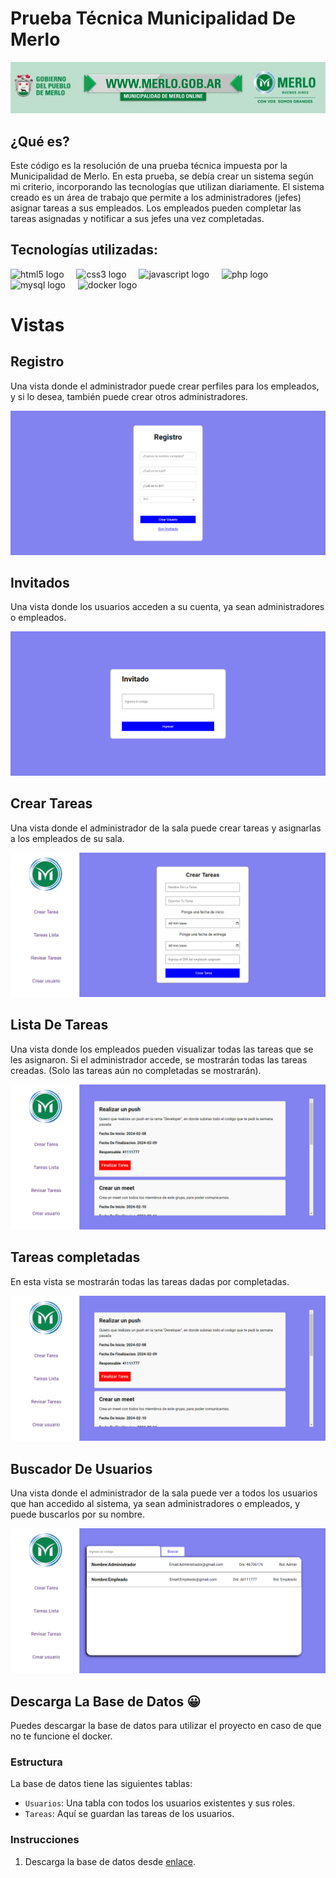 # Prueba Técnica Municipalidad De Merlo

![Banner](https://github.com/Maximiliano17/Prueba_Tecnica_Municipalidad_Merlo/raw/master/bannerMunicipalidad.jpg)

## ¿Qué es?

Este código es la resolución de una prueba técnica impuesta por la Municipalidad de Merlo. En esta prueba, se debía crear un sistema según mi criterio, incorporando las tecnologías que utilizan diariamente. El sistema creado es un área de trabajo que permite a los administradores (jefes) asignar tareas a sus empleados. Los empleados pueden completar las tareas asignadas y notificar a sus jefes una vez completadas.

## Tecnologías utilizadas:

<div align="left">
  <img src="https://cdn.jsdelivr.net/gh/devicons/devicon/icons/html5/html5-original.svg" height="40" alt="html5 logo" />
  <img width="12" />
  <img src="https://cdn.jsdelivr.net/gh/devicons/devicon/icons/css3/css3-original.svg" height="40" alt="css3 logo" />
  <img width="12" />
  <img src="https://cdn.jsdelivr.net/gh/devicons/devicon/icons/javascript/javascript-original.svg" height="40" alt="javascript logo" />
  <img width="12" />
  <img src="https://cdn.jsdelivr.net/gh/devicons/devicon/icons/php/php-original.svg" height="40" alt="php logo" />
  <img width="12" />
  <img src="https://cdn.jsdelivr.net/gh/devicons/devicon/icons/mysql/mysql-original.svg" height="40" alt="mysql logo" />
  <img width="12" />
  <img src="https://cdn.jsdelivr.net/gh/devicons/devicon/icons/docker/docker-original.svg" height="40" alt="docker logo" />
</div>

# Vistas

## Registro

Una vista donde el administrador puede crear perfiles para los empleados, y si lo desea, también puede crear otros administradores.

![RegistroViewMuni](RegistroViewMuni.png)

## Invitados

Una vista donde los usuarios acceden a su cuenta, ya sean administradores o empleados.

![InvitadoViewMuni](InvitadoViewMuni.png)

## Crear Tareas

Una vista donde el administrador de la sala puede crear tareas y asignarlas a los empleados de su sala.

![CrearTareaViewMuni](CrearTareaViewMuni.png)

## Lista De Tareas

Una vista donde los empleados pueden visualizar todas las tareas que se les asignaron. Si el administrador accede, se mostrarán todas las tareas creadas. (Solo las tareas aún no completadas se mostrarán).

![ListaTareasViewMuni](ListaTareasViewMuni.png)

## Tareas completadas

En esta vista se mostrarán todas las tareas dadas por completadas.

![ListaTareasViewMuni](ListaTareasViewMuni.png)

## Buscador De Usuarios

Una vista donde el administrador de la sala puede ver a todos los usuarios que han accedido al sistema, ya sean administradores o empleados, y puede buscarlos por su nombre.

![SearchViewMuni](SearchViewMuni.png)

## Descarga La Base de Datos 😀

Puedes descargar la base de datos para utilizar el proyecto en caso de que no te funcione el docker.

### Estructura

La base de datos tiene las siguientes tablas:

- `Usuarios`: Una tabla con todos los usuarios existentes y sus roles.
- `Tareas`: Aquí se guardan las tareas de los usuarios.

### Instrucciones

1. Descarga la base de datos desde [enlace](https://drive.google.com/file/d/15dAdiYLIyVtHFa2oVN3_kdAjaZd_Qqpi/view?usp=sharing).


